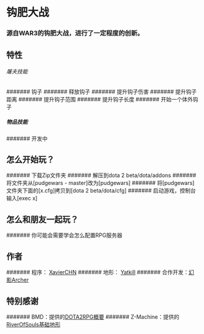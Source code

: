 钩肥大战
====================
### 源自WAR3的钩肥大战，进行了一定程度的创新。

特性
-------------------
###### 屠夫技能
####### 钩子
####### 释放钩子
####### 提升钩子伤害
####### 提升钩子距离
####### 提升钩子范围
####### 提升钩子长度
####### 开始一个体外钩子

##### 物品技能
####### 开发中


怎么开始玩？
--------------------
####### 下载Zip文件夹
####### 解压到dota 2 beta/dota/addons
####### 将文件夹从[pudgewars - master]改为[pudgewars]
####### 将[pudgewars]文件夹下面的[x.cfg]拷贝到[dota 2 beta/dota/cfg]
####### 启动游戏，控制台输入[exec x]

怎么和朋友一起玩？
--------------------
####### 你可能会需要学会怎么配置RPG服务器

作者
--------------------
####### 程序： [XavierCHN](https://github.com/XavierCHN)
####### 地形： [Yatkill](https://github.com/HeadCrabD)
####### 合作开发：[幻影Archer](https://github.com/justarcherit)

特别感谢
--------------------
####### BMD：提供的[DOTA2RPG概要](https://github.com/bmddota/barebones)
####### Z-Machine：提供的[RiverOfSouls基础地形](https://github.com/Z-Machine/RiverOfSouls)
